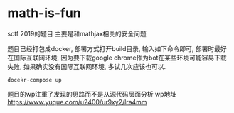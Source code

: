 # math-is-fun

sctf 2019的题目
主要是和mathjax相关的安全问题

题目已经打包成docker, 部署方式打开build目录, 输入如下命令即可, 部署时最好在国际互联网环境, 因为要下载google chrome作为bot在某些环境可能容易下载失败, 如果确实没有国际互联网环境, 多试几次应该也可以.
```
docekr-compose up
```

题目的wp注重了发现的思路而不是从源代码层面分析
wp地址 https://www.yuque.com/u2400/ur9xy2/lra4mm
